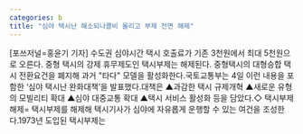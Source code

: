 ```yaml
---
categories: b
title: "심야 택시난 해소되나콜비 올리고 부제 전면 해제"
---
```

[포쓰저널=홍윤기 기자] 수도권 심야시간 택시 호출료가 기존 3천원에서 최대 5천원으로 오른다. 중형 택시의 강제 휴무제도인 택시부제는 해제된다. 중형택시의 대형승합 택시 전환요건을 폐지해 과거 "타다" 모델을 활성화한다.국토교통부는 4일 이런 내용을 포함한 ‘심야 택시난 완화대책’을 발표했다.대책은 ▲과감한 택시 규제개혁 ▲새로운 유형의 모빌리티 확대 ▲심야 대중교통 확대 ▲택시 서비스 활성화 등을 담았다.◇ 택시부제 해제= 택시부제를 해제해 택시기사가 심야에 자유롭게 운행할 수 있는 여건을 조성한다.1973년 도입된 택시부제는